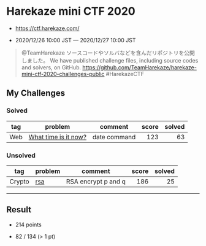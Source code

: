 # Harekaze mini CTF 2020

* https://ctf.harekaze.com/

* 2020/12/26 10:00 JST — 2020/12/27 10:00 JST

>@TeamHarekaze
>ソースコードやソルバなどを含んだリポジトリを公開しました。
>We have published challenge files, including source codes and solvers, on GitHub.
>https://github.com/TeamHarekaze/harekaze-mini-ctf-2020-challenges-public
>#HarekazeCTF

## My Challenges

### Solved

| tag | problem                                     | comment      | score | solved |
| --- | ------------------------------------------- | ------------ | ----: | -----: |
| Web | [What time is it now?](What_time_is_it_now) | date command | 123   | 63     |

### Unsolved

| tag    | problem    | comment             | score | solved |
| ------ | ---------- | ------------------- | ----: | -----: |
| Crypto | [rsa](rsa) | RSA encrypt p and q | 186   | 25     |

---

## Result

* 214 points

* 82 / 134 (> 1 pt)